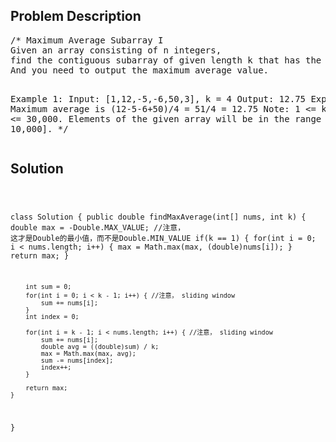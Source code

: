 <!--
<style>
  body { font-family: Arial, sans-serif; }
  .container { max-width: 100%; margin: auto; padding: 10px; }
  .comment-block { background-color: #f9f9f9; padding: 10px; border-left: 5px solid #ccc; max-width: 400px; margin: 20px; word-wrap: break-word; white-space: pre-wrap; }
  .code-block { background-color: #f4f4f4; padding: 10px; border: 1px solid #ddd; }
</style>
-->

<div class='container'>
<h2>Problem Description</h2>
<div class='comment-block'>
<pre>
/* Maximum Average Subarray I
Given an array consisting of n integers, 
find the contiguous subarray of given length k that has the maximum average value. 
And you need to output the maximum average value.

Example 1:
Input: [1,12,-5,-6,50,3], k = 4
Output: 12.75
Explanation: Maximum average is (12-5-6+50)/4 = 51/4 = 12.75
Note:
1 <= k <= n <= 30,000.
Elements of the given array will be in the range [-10,000, 10,000].
*/
</pre>
</div>

<h2>Solution</h2>
<div class='code-block'>
<pre><code class='language-java'>

class Solution {
    public double findMaxAverage(int[] nums, int k) {
        double max = -Double.MAX_VALUE; //注意， 这才是Double的最小值，而不是Double.MIN_VALUE
        if(k == 1) {
            for(int i = 0; i < nums.length; i++) {
                max = Math.max(max, (double)nums[i]);
            }
            return max;
        }
        
        int sum = 0;
        for(int i = 0; i < k - 1; i++) { //注意， sliding window
            sum += nums[i];
        }
        int index = 0;
        
        for(int i = k - 1; i < nums.length; i++) { //注意， sliding window
            sum += nums[i];
            double avg = ((double)sum) / k;
            max = Math.max(max, avg);
            sum -= nums[index];
            index++;
        }
        
        return max;   
    }
}</code></pre>
</div>
</div>

